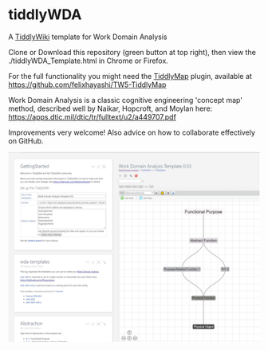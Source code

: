 # tiddlyWDA
A <a href="https://tiddlywiki.org">TiddlyWiki</a> template for Work Domain Analysis

Clone or Download this repository (green button at top right), then view the ./tiddlyWDA_Template.html in Chrome or Firefox.

For the full functionality you might need the <a href="http://tiddlymap.org/">TiddlyMap</a> plugin, available at
https://github.com/felixhayashi/TW5-TiddlyMap

Work Domain Analysis is a classic cognitive engineering 'concept map' method, described well by Naikar, Hopcroft, and Moylan here: 
https://apps.dtic.mil/dtic/tr/fulltext/u2/a449707.pdf

Improvements very welcome!  Also advice on how to collaborate effectively on GitHub.

<img src="./tiddlyWDA.JPG">

